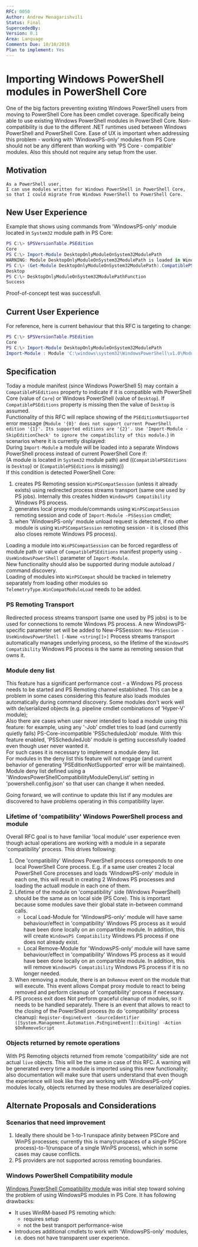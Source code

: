 ```yaml
---
RFC: 0050
Author: Andrew Menagarishvili
Status: Final
SupercededBy:
Version: 0.1
Area: Language
Comments Due: 10/10/2019
Plan to implement: Yes
---
```


# Importing Windows PowerShell modules in PowerShell Core

One of the big factors preventing existing Windows PowerShell users from moving to PowerShell Core has been cmdlet coverage. Specifically being able to use existing Windows PowerShell modules in PowerShell Core. Non-compatibility is due to the different .NET runtimes used between Windows PowerShell and PowerShell Core. Ease of UX is important when addressing this problem - working with 'WindowsPS-only' modules from PS Core should not be any different than working with 'PS Core - compatible' modules. Also this should not require any setup from the user.

## Motivation

    As a PowerShell user,
    I can use modules written for Windows PowerShell in PowerShell Core,
    so that I could migrate from Windows PowerShell to PowerShell Core.

## New User Experience

Example that shows using commands from 'WindowsPS-only' module located in `System32` module path in PS Core:
```PowerShell
PS C:\> $PSVersionTable.PSEdition
Core
PS C:\> Import-Module DesktopOnlyModuleOnSystem32ModulePath
WARNING: Module DesktopOnlyModuleOnSystem32ModulePath is loaded in Windows PowerShell using WinPSCompatSession remoting session; please note that all parameter values and results of commands from this module will be deserialized objects. If you want to load this module into PowerShell Core please use Import-Module -SkipEditionCheck syntax.
PS C:\> (Get-Module DesktopOnlyModuleOnSystem32ModulePath).CompatiblePSEditions
Desktop
PS C:\> DesktopOnlyModuleOnSystem32ModulePathFunction
Success
```
Proof-of-concept test was successfull.

## Current User Experience

For reference, here is current behaviour that this RFC is targeting to change:
```PowerShell
PS C:\> $PSVersionTable.PSEdition
Core
PS C:\> Import-Module DesktopOnlyModuleOnSystem32ModulePath
Import-Module : Module 'C:\windows\system32\WindowsPowerShell\v1.0\Modules\DesktopOnlyModuleOnSystem32ModulePath\DesktopOnlyModuleOnSystem32ModulePath.psd1' does not support current PowerShell edition 'Core'. Its supported editions are 'Desktop'. Use 'Import-Module -SkipEditionCheck' to ignore the compatibility of this module.
```

## Specification

Today a module manifest (since Windows PowerShell 5) may contain a `CompatiblePSEditions` property to indicate if it is compatible with PowerShell Core (value of `Core`) or Windows PowerShell (value of `Desktop`). If `CompatiblePSEditions` property is missing then the value of `Desktop` is assumed.<br />
Functionality of this RFC will replace showing of the `PSEditionNotSupported` error message (`Module '{0}' does not support current PowerShell edition '{1}'. Its supported editions are '{2}'. Use 'Import-Module -SkipEditionCheck' to ignore the compatibility of this module.`) in scenarios where it is currently displayed:<br />
During `Import-Module` a module will be loaded into a separate Windows PowerShell process instead of current PowerShell Core if:<br />
(A module is located in `System32` module path) and ((`CompatiblePSEditions` is `Desktop`) or (`CompatiblePSEditions` is missing))<br />
If this condition is detected PowerShell Core:
  1. creates PS Remoting session `WinPSCompatSession` (unless it already exists) using redirected process streams transport (same one used by PS jobs). Internally this creates hidden `WindowsPS Compatibility` Windows PS process.
  2. generates local proxy module/commands using `WinPSCompatSession` remoting session and code of `Import-Module -PSSession` cmdlet;
  3. when 'WindowsPS-only' module unload request is detected, if no other module is using `WinPSCompatSession` remoting session - it is closed (this also closes remote Windows PS process).

Loading a module into `WinPSCompatSession` can be forced regardless of module path or value of `CompatiblePSEditions` manifest property using `-UseWindowsPowerShell` parameter of `Import-Module`.<br />
New functionality should also be supported during module autoload / command discovery.<br />
Loading of modules into `WinPSCompat` should be tracked in telemetry separately from loading other modules so `TelemetryType.WinCompatModuleLoad` needs to be added.

### PS Remoting Transport

Redirected process streams transport (same one used by PS jobs) is to be used for connections to remote Windows PS process.
A new WindowsPS-specific parameter set will be added to New-PSSession:  `New-PSSession -UseWindowsPowerShell [-Name <string[]>]`
Process streams transport automatically manages underlying process, so the lifetime of the `WindowsPS Compatibility` Windows PS process is the same as remoting session that owns it.

### Module deny list

This feature has a significant performance cost - a Windows PS process needs to be started and PS Remoting channel established. This can be a problem in some cases considering this feature also loads modules automatically during command discovery.
Some modules don't work well with de/serialized objects (e.g. pipeline cmdlet combinations of 'Hyper-V' module);<br />
Also there are cases when user never intended to load a module using this feature: for example, using any '-Job' cmdlet tries to load (and currently quietly fails) PS-Core-incompatible 'PSScheduledJob' module. With this feature enabled, 'PSScheduledJob' module is getting successfully loaded even though user never wanted it.<br />
For such cases it is necessary to implement a module deny list.<br />
For modules in the deny list this feature will not engage (and current behavior of generating 'PSEditionNotSupported' error will be maintained).<br />
Module deny list defined using a 'WindowsPowerShellCompatibilityModuleDenyList' setting in 'powershell.config.json' so that user can change it when needed.

Going forward, we will continue to update this list if any modules are discovered to have problems operating in this compatibility layer.

### Lifetime of 'compatibility' Windows PowerShell process and module

Overall RFC goal is to have familiar 'local module' user experience even though actual operations are working with a module in a separate 'compatibility' process. This drives following:

1. One 'compatibility' Windows PowerShell process corresponds to one local PowerShell Core process. E.g. if a same user creates 2 local PowerShell Core processes and loads 'WindowsPS-only' module in each one, this will result in creating 2 Windows PS processes and loading the actuall module in each one of them.
2. Lifetime of the module on 'compatibility' side (Windows PowerShell) should be the same as on local side (PS Core). This is important because some modules save their global state in-between command calls.
   * Local Load-Module for 'WindowsPS-only' module will have same behaviour/effect in 'compatibility' Windows PS process as it would have been done locally on an compartible module. In addition, this will create `WindowsPS Compatibility` Windows PS process if one does not already exist.
   * Local Remove-Module for 'WindowsPS-only' module will have same behaviour/effect in 'compatibility' Windows PS process as it would have been done locally on an compartible module. In addition, this will remove `WindowsPS Compatibility` Windows PS process if it is no longer needed.
3. When removing a module, there is an `OnRemove` event on the module that will execute. This event allows Compat proxy module to react to being removed and perform cleanup of 'compatibility' process if necessary.
4. PS process exit does Not perform graceful cleanup of modules, so it needs to be handled separately. There is an event that allows to react to the closing of the PowerShell process (to do 'compatibility' process cleanup): `Register-EngineEvent -SourceIdentifier ([System.Management.Automation.PsEngineEvent]::Exiting) -Action $OnRemoveScript`

### Objects returned by remote operations

With PS Remoting objects returned from remote 'compatibility' side are not actual `live` objects. This will be the same in case of this RFC. A warning will be generated every time a module is imported using this new functionality; also documentation will make sure that users understand that even though the experience will look like they are working with 'WindowsPS-only' modules locally, objects returned by these modules are deserialized copies.

## Alternate Proposals and Considerations

### Scenarios that need improvement

1. Ideally there should be 1-to-1 runspace afinity between PSCore and WinPS processes; currently this is many(runspaces of a single PSCore process)-to-1(runspace of a single WinPS process), which in some cases may cause conflicts.
2. PS providers are not supported across remoting boundaries.

### Windows PowerShell Compatibility module

[Windows PowerShell Compatibility module](https://github.com/PowerShell/WindowsCompatibility) was initial step toward solving the problem of using WindowsPS modules in PS Core. It has following drawbacks:
- It uses WinRM-based PS remoting which:
    + requires setup
    + not the best transport performance-wise
- Introduces additional cmdlets to work with 'WindowsPS-only' modules, i.e. does not have transparent user experience.
